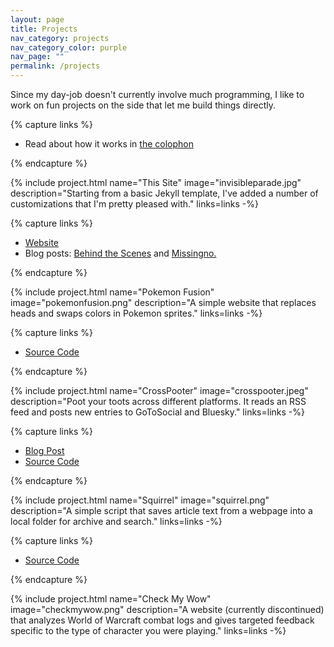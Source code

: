 ```yaml
---
layout: page
title: Projects
nav_category: projects
nav_category_color: purple
nav_page: ""
permalink: /projects
---
```


Since my day-job doesn't currently involve much programming, I like to work on fun projects on the side that let me build things directly.

<!-- This Site -->

{% capture links %}
<ul>
    <li>Read about how it works in <a href="/colophon">the colophon</a></li>
</ul>
{% endcapture %}

{% include project.html name="This Site" image="invisibleparade.jpg" description="Starting from a basic Jekyll template, I've added a number of customizations that I'm pretty pleased with." links=links -%}

<!-- Pokemon Fusion -->

{% capture links %}
<ul>
    <li><a href="http://pokemon.alexonsager.net">Website</a></li>
    <li>Blog posts: <a href="{% post_url octopress/2013-06-04-behind-the-scenes-pokemon-fusion %}">Behind the Scenes</a> and <a href="{% post_url octopress/2014-08-10-missingno-in-pokemon-fusion %}">Missingno.</a></li>
</ul>
{% endcapture %}

{% include project.html name="Pokemon Fusion" image="pokemonfusion.png" description="A simple website that replaces heads and swaps colors in Pokemon sprites." links=links -%}

<!-- CrossPooter -->

{% capture links %}
<ul>
    <li><a href="https://github.com/aonsager/crosspooter">Source Code</a></li>
</ul>
{% endcapture %}

{% include project.html name="CrossPooter" image="crosspooter.jpeg" description="Poot your toots across different platforms. It reads an RSS feed and posts new entries to GoToSocial and Bluesky." links=links -%}

<!-- Squirrel -->

{% capture links %}
<ul>
    <li><a href="/2025/01/09/squirrel-archive-webpages-so-i-can-find-them-again.html">Blog Post</a></li>
    <li><a href="https://github.com/aonsager/squirrel-archiver">Source Code</a></li>
</ul>
{% endcapture %}

{% include project.html name="Squirrel" image="squirrel.png" description="A simple script that saves article text from a webpage into a local folder for archive and search." links=links -%}

<!-- Check My Wow -->

{% capture links %}
<ul>
    <li><a href="https://github.com/aonsager/checkmywow">Source Code</a></li>
</ul>
{% endcapture %}

{% include project.html name="Check My Wow" image="checkmywow.png" description="A website (currently discontinued) that analyzes World of Warcraft combat logs and gives targeted feedback specific to the type of character you were playing." links=links -%}
